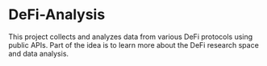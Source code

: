 # DeFi-Analysis 

This project collects and analyzes data from various DeFi protocols using public APIs.
Part of the idea is to learn more about the DeFi research space and data analysis.
